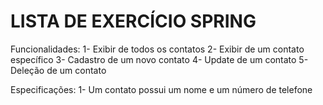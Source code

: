 # LISTA DE EXERCÍCIO SPRING
Funcionalidades:
1- Exibir de todos os contatos
2- Exibir de um contato específico
3- Cadastro de um novo contato
4- Update de um contato
5- Deleção de um contato

Especificações:
1- Um contato possui um nome e um número de telefone
